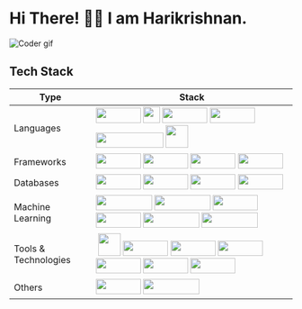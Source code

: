 # Hi There! 👋🏼 I am Harikrishnan.

<img alt="Coder gif" src="https://media.giphy.com/media/RbDKaczqWovIugyJmW/giphy.gif">

## Tech Stack

Type          | Stack
------------- | -------------
Languages      | <img width="80px" height="27px" src="https://img.shields.io/badge/Python-D1D41B?style=for-the-badge&logo=python&logoColor=blue"> <img width="30px" height="29px" src="https://user-images.githubusercontent.com/25181517/192106070-46255bcf-65e6-4c6b-a296-bf8d0d8fb2a7.png"> <img width="80px" height="27px" src="https://img.shields.io/badge/HTML5-E34F26?style=for-the-badge&logo=html5&logoColor=white"> <img width="80px" height="27px" src="https://img.shields.io/badge/CSS3-1572B6?style=for-the-badge&logo=css3&logoColor=white"> <img width="120px" height="27px" src="https://img.shields.io/badge/JavaScript-323330?style=for-the-badge&logo=javascript&logoColor=F7DF1E"> <img width="40px" src="https://user-images.githubusercontent.com/25181517/117201156-9a724800-adec-11eb-9a9d-3cd0f67da4bc.png">
Frameworks | <img width="80px" height="27px" src="https://img.shields.io/badge/Flask-000000?style=for-the-badge&logo=flask&logoColor=white"> <img width="80px" height="27px" src="https://img.shields.io/badge/FastAPI-005571?style=for-the-badge&logo=fastapi"> <img width="80px" height="27px" src="https://img.shields.io/badge/react-%2320232a.svg?style=for-the-badge&logo=react&logoColor=%2361DAFB">  <img width="80px" height="27px" src="https://img.shields.io/badge/node.js-6DA55F?style=for-the-badge&logo=node.js&logoColor=white">
Databases | <img width="80px" height="27px" src="https://img.shields.io/badge/mysql-%2300f.svg?style=for-the-badge&logo=mysql&logoColor=white"> <img width="80px" height="27px" src="https://img.shields.io/badge/postgres-%23316192.svg?style=for-the-badge&logo=postgresql&logoColor=white"> <img width="80px" height="27px" src="https://img.shields.io/badge/MongoDB-%234ea94b.svg?style=for-the-badge&logo=mongodb&logoColor=white"> <img width="80px" height="27px" src="https://img.shields.io/badge/Supabase-3ECF8E?style=for-the-badge&logo=supabase&logoColor=white">
Machine Learning       |  <img width="100px" height="27px" src="https://img.shields.io/badge/OpenCV-27338e?style=for-the-badge&logo=OpenCV&logoColor=white"> <img width="100px" height="27px" src="https://img.shields.io/badge/PyTorch-EE4C2C?style=for-the-badge&logo=pytorch&logoColor=white"> <img width="80px" height="27px" src="https://img.shields.io/badge/Pandas-2C2D72?style=for-the-badge&logo=pandas&logoColor=white"> <img width="80px" height="27px" src="https://img.shields.io/badge/Numpy-777BB4?style=for-the-badge&logo=numpy&logoColor=white"> <img width="100px" height="27px" src="https://img.shields.io/badge/scikit_learn-F7931E?style=for-the-badge&logo=scikit-learn&logoColor=white"> <img width="100px" height="27px" src="https://img.shields.io/badge/Matplotlib-%23ffffff.svg?style=for-the-badge&logo=Matplotlib&logoColor=black">
Tools & Technologies       | <img width=""> <img width="40px" src="https://user-images.githubusercontent.com/25181517/192108372-f71d70ac-7ae6-4c0d-8395-51d8870c2ef0.png"> <img width="80px" height="27px" src="https://img.shields.io/badge/docker-%230db7ed.svg?style=for-the-badge&logo=docker&logoColor=white"> <img width="80px" height="27px" src="https://img.shields.io/badge/Postman-FF6C37?style=for-the-badge&logo=postman&logoColor=white"> <img width="80px" height="27px" src="https://img.shields.io/badge/figma-%23F24E1E.svg?style=for-the-badge&logo=figma&logoColor=white"> <img width="80px" height="27px" src="https://img.shields.io/badge/azure-%230072C6.svg?style=for-the-badge&logo=microsoftazure&logoColor=white"> <img width="80px" height="27px" src="https://img.shields.io/badge/Render-%46E3B7.svg?style=for-the-badge&logo=render&logoColor=white"> <img width="80px" height="27px" src="https://img.shields.io/badge/nginx-%23009639.svg?style=for-the-badge&logo=nginx&logoColor=white">
Others       | <img width="80px" height="27px" src="https://img.shields.io/badge/-Arduino-00979D?style=for-the-badge&logo=Arduino&logoColor=white"> <img width="100px" height="27px" src="https://img.shields.io/badge/-RaspberryPi-C51A4A?style=for-the-badge&logo=Raspberry-Pi">
